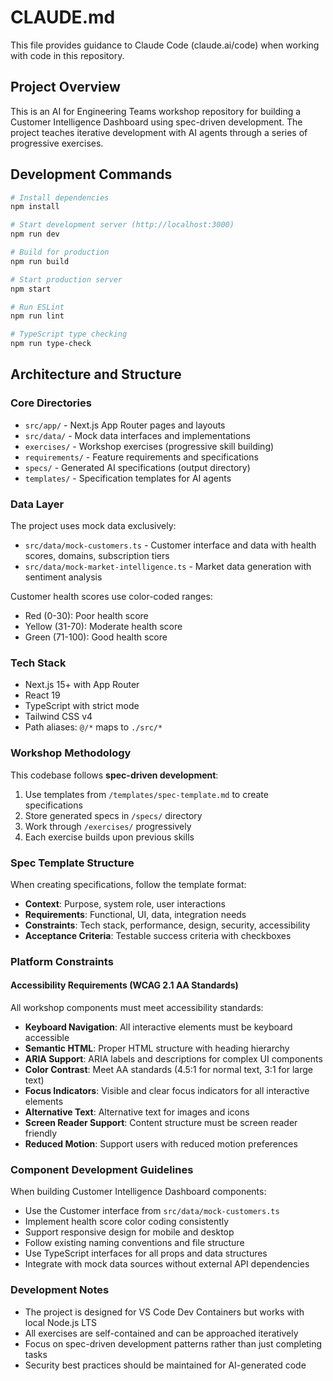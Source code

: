 # CLAUDE.md

This file provides guidance to Claude Code (claude.ai/code) when working with code in this repository.

## Project Overview

This is an AI for Engineering Teams workshop repository for building a Customer Intelligence Dashboard using spec-driven development. The project teaches iterative development with AI agents through a series of progressive exercises.

## Development Commands

```bash
# Install dependencies
npm install

# Start development server (http://localhost:3000)
npm run dev

# Build for production
npm run build

# Start production server
npm start

# Run ESLint
npm run lint

# TypeScript type checking
npm run type-check
```

## Architecture and Structure

### Core Directories
- `src/app/` - Next.js App Router pages and layouts
- `src/data/` - Mock data interfaces and implementations
- `exercises/` - Workshop exercises (progressive skill building)
- `requirements/` - Feature requirements and specifications
- `specs/` - Generated AI specifications (output directory)
- `templates/` - Specification templates for AI agents

### Data Layer
The project uses mock data exclusively:
- `src/data/mock-customers.ts` - Customer interface and data with health scores, domains, subscription tiers
- `src/data/mock-market-intelligence.ts` - Market data generation with sentiment analysis

Customer health scores use color-coded ranges:
- Red (0-30): Poor health score
- Yellow (31-70): Moderate health score  
- Green (71-100): Good health score

### Tech Stack
- Next.js 15+ with App Router
- React 19
- TypeScript with strict mode
- Tailwind CSS v4
- Path aliases: `@/*` maps to `./src/*`

### Workshop Methodology

This codebase follows **spec-driven development**:

1. Use templates from `/templates/spec-template.md` to create specifications
2. Store generated specs in `/specs/` directory
3. Work through `/exercises/` progressively
4. Each exercise builds upon previous skills

### Spec Template Structure
When creating specifications, follow the template format:
- **Context**: Purpose, system role, user interactions
- **Requirements**: Functional, UI, data, integration needs
- **Constraints**: Tech stack, performance, design, security, accessibility
- **Acceptance Criteria**: Testable success criteria with checkboxes

### Platform Constraints

#### Accessibility Requirements (WCAG 2.1 AA Standards)
All workshop components must meet accessibility standards:
- **Keyboard Navigation**: All interactive elements must be keyboard accessible
- **Semantic HTML**: Proper HTML structure with heading hierarchy
- **ARIA Support**: ARIA labels and descriptions for complex UI components
- **Color Contrast**: Meet AA standards (4.5:1 for normal text, 3:1 for large text)
- **Focus Indicators**: Visible and clear focus indicators for all interactive elements
- **Alternative Text**: Alternative text for images and icons
- **Screen Reader Support**: Content structure must be screen reader friendly
- **Reduced Motion**: Support users with reduced motion preferences

### Component Development Guidelines

When building Customer Intelligence Dashboard components:
- Use the Customer interface from `src/data/mock-customers.ts`
- Implement health score color coding consistently
- Support responsive design for mobile and desktop
- Follow existing naming conventions and file structure
- Use TypeScript interfaces for all props and data structures
- Integrate with mock data sources without external API dependencies

### Development Notes

- The project is designed for VS Code Dev Containers but works with local Node.js LTS
- All exercises are self-contained and can be approached iteratively
- Focus on spec-driven development patterns rather than just completing tasks
- Security best practices should be maintained for AI-generated code